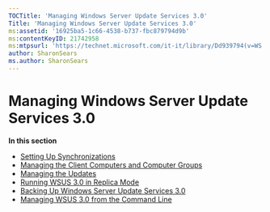 ```yaml
---
TOCTitle: 'Managing Windows Server Update Services 3.0'
Title: 'Managing Windows Server Update Services 3.0'
ms:assetid: '16925ba5-1c66-4538-b737-fbc879794d9b'
ms:contentKeyID: 21742958
ms:mtpsurl: 'https://technet.microsoft.com/it-it/library/Dd939794(v=WS.10)'
author: SharonSears
ms.author: SharonSears
---
```


Managing Windows Server Update Services 3.0
===========================================

**In this section**

-   [Setting Up Synchronizations](https://technet.microsoft.com/885cf0be-9cdf-4c45-a54f-944bf1f35a48)
-   [Managing the Client Computers and Computer Groups](https://technet.microsoft.com/5549522b-8fb2-4376-8982-66ae9bbcc72e)
-   [Managing the Updates](https://technet.microsoft.com/d115658a-9e26-49c5-bccb-8d00038fad9d)
-   [Running WSUS 3.0 in Replica Mode](https://technet.microsoft.com/bbcd889e-3d5d-4e68-9357-fa85b4685fed)
-   [Backing Up Windows Server Update Services 3.0](https://technet.microsoft.com/df778948-c8eb-4b09-8db3-94a496340713)
-   [Managing WSUS 3.0 from the Command Line](https://technet.microsoft.com/4d4b90e9-bbb2-429a-92c9-1e5388240416)
